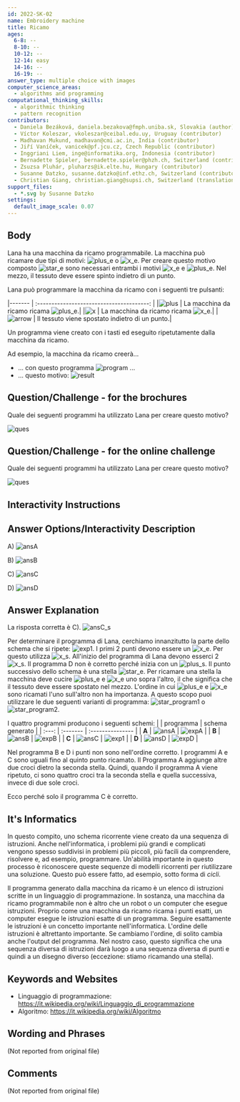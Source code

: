 ```yaml
---
id: 2022-SK-02
name: Embroidery machine
title: Ricamo
ages:
  6-8: --
  8-10: --
  10-12: --
  12-14: easy
  14-16: --
  16-19: --
answer_type: multiple choice with images
computer_science_areas:
  - algorithms and programming
computational_thinking_skills:
  - algorithmic thinking
  - pattern recognition
contributors:
  - Daniela Bezáková, daniela.bezakova@fmph.uniba.sk, Slovakia (author)
  - Víctor Koleszar, vkoleszar@ceibal.edu.uy, Uruguay (contributor)
  - Madhavan Mukund, madhavan@cmi.ac.in, India (contributor)
  - Jiří Vaníček, vanicek@pf.jcu.cz, Czech Republic (contributor)
  - Inggriani Liem, inge@informatika.org, Indonesia (contributor)
  - Bernadette Spieler, bernadette.spieler@phzh.ch, Switzerland (contributor, translation from English into German)
  - Zsuzsa Pluhár, pluharzs@ik.elte.hu, Hungary (contributor)
  - Susanne Datzko, susanne.datzko@inf.ethz.ch, Switzerland (contributor, graphics)
  - Christian Giang, christian.giang@supsi.ch, Switzerland (translation from German into Italian)  
support_files:
  - *.svg by Susanne Datzko
settings:
  default_image_scale: 0.07
---
```


[arrow]: graphics/2022-SK-02-arrow.svg "Freccia"
[plus_e]: graphics/2022-SK-02-plus_embroidered.svg "Segno più ricamato"
[plus]: graphics/2022-SK-02-plus.svg "Segno più "
[star_e]: graphics/2022-SK-02-star_embroidered.svg "Stella"
[x_e]: graphics/2022-SK-02-x_embroidered.svg "x ricamato"
[x]: graphics/2022-SK-02-x.svg "x"
[exp1]: graphics/2022-SK-02-explanation1.svg "Schema ripetuto"
[expA]: graphics/2022-SK-02-explanationA.svg "Schema del programma A"
[expB]: graphics/2022-SK-02-explanationB.svg "Schema del programma B"
[expD]: graphics/2022-SK-02-explanationD.svg "Schema del programma D"
[ansA]: graphics/2022-SK-02-answerA.svg "Risposta A (inline(-1.3ex))"
[ansB]: graphics/2022-SK-02-answerB.svg "Risposta B (inline(-1.3ex))"
[ansC]: graphics/2022-SK-02-answerC.svg "Risposta C (inline(-1.3ex))"
[ansD]: graphics/2022-SK-02-answerD.svg "Risposta D (inline(-1.3ex))"
[ques]: graphics/2022-SK-02-question.svg "Domanda"
[result]: graphics/2022-SK-02-taskbody.svg "esempio: schema"
[program]: graphics/2022-SK-02-taskbody_programm.svg "esempio: programma"
[star_program1]: graphics/2022-SK-02-explanation_starversion1.svg "Programma stella 1 (50px)"
[star_program2]: graphics/2022-SK-02-explanation_starversion2.svg "Programma stella 2 (50px)"
[2_x_X]: graphics/2022-SK-02-explanation_2xX.svg "Zweimal X (32px)"

## Body

Lana ha una macchina da ricamo programmabile. La macchina può ricamare due tipi di motivi: ![plus_e] o ![x_e]. Per creare questo motivo composto ![star_e] sono necessari entrambi i motivi ![x_e] e ![plus_e]. Nel mezzo, il tessuto deve essere spinto indietro di un punto.

Lana può programmare la macchina da ricamo con i seguenti tre pulsanti:

|------- | :---------------------------------------: |
|![plus]  | La macchina da ricamo ricama ![plus_e].|
|![x]     | La macchina da ricamo ricama ![x_e].|
|![arrow] | Il tessuto viene spostato indietro di un punto.|

Un programma viene creato con i tasti ed eseguito ripetutamente dalla macchina da ricamo. 

Ad esempio, la macchina da ricamo creerà...
- ... con questo programma ![program] ...
- ... questo motivo: ![result]

## Question/Challenge - for the brochures

Quale dei seguenti programmi ha utilizzato Lana per creare questo motivo?

![ques]


## Question/Challenge - for the online challenge

Quale dei seguenti programmi ha utilizzato Lana per creare questo motivo?

![ques]


## Interactivity Instructions

<!-- empty -->

## Answer Options/Interactivity Description

A) ![ansA]

B) ![ansB]

C) ![ansC]

D) ![ansD]


## Answer Explanation

La risposta corretta è C). ![ansC_s]

Per determinare il programma di Lana, cerchiamo innanzitutto la parte dello schema che si ripete: ![exp1].
I primi 2 punti devono essere un ![x_e]. Per questo utilizza ![x_s]. All'inizio del programma di Lana devono esserci 2 ![x_s]. Il programma D non è corretto perché inizia con un ![plus_s].
Il punto successivo dello schema è una stella ![star_e]. Per ricamare una stella la macchina deve cucire ![plus_e] e ![x_e] uno sopra l'altro, il che significa che il tessuto deve essere spostato nel mezzo. L'ordine in cui ![plus_e] e ![x_e] sono ricamati l'uno sull'altro non ha importanza. A questo scopo puoi utilizzare le due seguenti varianti di programma: ![star_program1] o ![star_program2].

I quattro programmi producono i seguenti schemi:
|       | programma | schema generato |
| :---: | :------- | :--------------- |
| **A** | ![ansA]  | ![expA]          |
| **B** | ![ansB]  | ![expB]          |
| **C** | ![ansC] | ![exp1]          |
| **D** | ![ansD]  | ![expD]          |

Nel programma B e D i punti non sono nell'ordine corretto. I programmi A e C sono uguali fino al quinto punto ricamato. Il Programma A aggiunge altre due croci dietro la seconda stella. Quindi, quando il programma A viene ripetuto, ci sono quattro croci tra la seconda stella e quella successiva, invece di due sole croci. 

Ecco perché solo il programma C è corretto.

[x_s]: graphics/2022-SK-02-x.svg "x klein (15px)"
[plus_s]: graphics/2022-SK-02-plus.svg "Plus klein (15px)"
[arrow_S]: graphics/2022-SK-02-arrow.svg "Pfeil klein (15px)"
[ansC_s]: graphics/2022-SK-02-answerC.svg "Lösung (165px)"

## It's Informatics

In questo compito, uno schema ricorrente viene creato da una sequenza di istruzioni. Anche nell'informatica, i problemi più grandi e complicati vengono spesso suddivisi in problemi più piccoli, più facili da comprendere, risolvere e, ad esempio, programmare. Un'abilità importante in questo processo è riconoscere queste sequenze di modelli ricorrenti per riutilizzare una soluzione. Questo può essere fatto, ad esempio, sotto forma di _cicli_.  

Il programma generato dalla macchina da ricamo è un elenco di istruzioni scritte in un linguaggio di programmazione. In sostanza, una macchina da ricamo programmabile non è altro che un robot o un computer che esegue istruzioni. Proprio come una macchina da ricamo ricama i punti esatti, un computer esegue le istruzioni esatte di un programma. Seguire esattamente le istruzioni è un concetto importante nell'informatica. L'ordine delle istruzioni è altrettanto importante. Se cambiamo l'ordine, di solito cambia anche l'output del programma. Nel nostro caso, questo significa che una sequenza diversa di istruzioni darà luogo a una sequenza diversa di punti e quindi a un disegno diverso (eccezione: stiamo ricamando una stella).


## Keywords and Websites

 - Linguaggio di programmazione: https://it.wikipedia.org/wiki/Linguaggio_di_programmazione
 - Algoritmo: https://it.wikipedia.org/wiki/Algoritmo


## Wording and Phrases

(Not reported from original file)


## Comments

(Not reported from original file)
